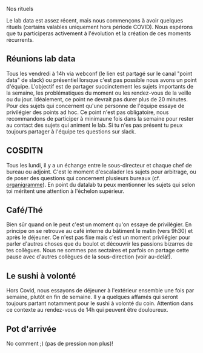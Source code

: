 Nos rituels

Le lab data est assez récent, mais nous commençons à avoir quelques rituels (certains valables uniquement hors période COVID). Nous espérons que tu participeras activement à l'évolution et la création de ces moments récurrents.

## Réunions lab data

Tous les vendredi à 14h via webconf (le lien est partagé sur le canal "point data" de slack) ou présentiel lorsque c'est pas possible nous avons un point d'équipe. L'objectif est de partager succinctement les sujets importants de la semaine, les problématiques du moment ou les rendez-vous de la veille ou du jour. Idéalement, ce point ne devrait pas durer plus de 20 minutes. Pour des sujets qui concernent qu'une personne de l'équipe essaye de privilégier des points ad hoc. Ce point n'est pas obligatoire, nous recommandons de participer à minimaune fois dans la semaine pour rester au contact des sujets qui animent le lab. Si tu n'es pas présent tu peux toujours partager à l'équipe tes questions sur slack.

## COSDITN

Tous les lundi, il y a un échange entre le sous-directeur et chaque chef de bureau ou adjoint. C'est le moment d'escalader les sujets pour arbitrage, ou de poser des questions qui concernent plusieurs bureaux (cf. [organigramme](http://dnum.minint.fr/images/Communication/Mouvements/SDITN.pdf)). En point du datalab tu peux mentionner les sujets qui selon toi méritent une attention à l'échelon supérieur.

## Café/Thé

Bien sûr quand on le peut c'est un moment qu'on essaye de privilégier. En principe on se retrouve au café interne du bâtiment le matin (vers 9h30) et après le déjeuner. Ce n'est pas fixe mais c'est un moment privilégier pour parler d'autres choses que du boulot et découvrir les passions bizarres de tes collègues. Nous ne sommes pas sectaires et parfois on partage cette pause avec d'autres collègues de la sous-direction (voir au-delà!).

## Le sushi à volonté

Hors Covid, nous essayons de déjeuner à l'extérieur ensemble une fois par semaine, plutôt en fin de semaine. Il y a quelques affamés qui seront toujours partant notamment pour le sushi à volonté du coin. Attention dans ce contexte au rendez-vous de 14h qui peuvent être douloureux.

## Pot d'arrivée

No comment ;) (pas de pression non plus)!